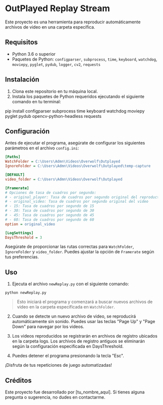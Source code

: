# OutPlayed Replay Stream

Este proyecto es una herramienta para reproducir automáticamente archivos de video en una carpeta específica.

## Requisitos

- Python 3.6 o superior
- Paquetes de Python: `configparser`, `subprocess`, `time`, `keyboard`, `watchdog`, `moviepy`, `pyglet`, `pydub`, `logger`, `cv2`, `requests`

## Instalación

1. Clona este repositorio en tu máquina local.
2. Instala los paquetes de Python requeridos ejecutando el siguiente comando en tu terminal:

pip install configparser subprocess time keyboard watchdog moviepy pyglet pydub opencv-python-headless requests


## Configuración

Antes de ejecutar el programa, asegúrate de configurar los siguientes parámetros en el archivo `config.ini`:

```ini
[Paths]
WatchFolder = C:\Users\Admn\Videos\Overwolf\Outplayed
IgnoreFolder = C:\Users\Admn\Videos\Overwolf\Outplayed\temp-capture

[DEFAULT]
video_folder = C:\Users\Admn\Videos\Overwolf\Outplayed

[Framerate]
# Opciones de tasa de cuadros por segundo:
# - original_player: Tasa de cuadros por segundo original del reproductor
# - original_video: Tasa de cuadros por segundo original del video
# - 15: Tasa de cuadros por segundo de 15
# - 30: Tasa de cuadros por segundo de 30
# - 45: Tasa de cuadros por segundo de 45
# - 60: Tasa de cuadros por segundo de 60
option = original_video

[LogSettings]
DaysThreshold = 3
```
Asegúrate de proporcionar las rutas correctas para `WatchFolder`, `IgnoreFolder` y `video_folder`. Puedes ajustar la opción de `Framerate` según tus preferencias.

## Uso
1. Ejecuta el archivo `newReplay.py` con el siguiente comando:
```
python newReplay.py
```
>Esto iniciará el programa y comenzará a buscar nuevos archivos de video en la carpeta especificada en `WatchFolder`.

2. Cuando se detecte un nuevo archivo de video, se reproducirá automáticamente sin sonido. Puedes usar las teclas "Page Up" y "Page Down" para navegar por los videos.

3. Los videos reproducidos se registrarán en archivos de registro ubicados en la carpeta logs. Los archivos de registro antiguos se eliminarán según la configuración especificada en DaysThreshold.

4. Puedes detener el programa presionando la tecla "Esc".

¡Disfruta de tus repeticiones de juego automatizadas!

## Créditos
Este proyecto fue desarrollado por [tu_nombre_aquí]. Si tienes alguna pregunta o sugerencia, no dudes en contactarme.